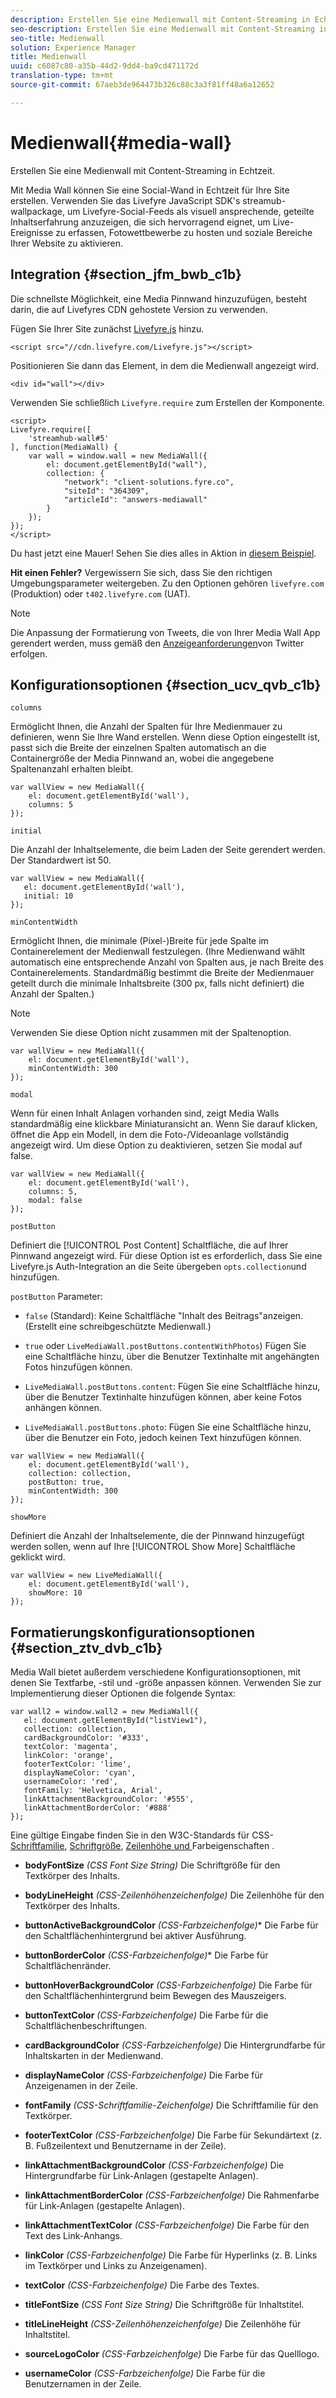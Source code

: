 ```yaml
---
description: Erstellen Sie eine Medienwall mit Content-Streaming in Echtzeit.
seo-description: Erstellen Sie eine Medienwall mit Content-Streaming in Echtzeit.
seo-title: Medienwall
solution: Experience Manager
title: Medienwall
uuid: c6087c80-a35b-44d2-9dd4-ba9cd471172d
translation-type: tm+mt
source-git-commit: 67aeb3de964473b326c88c3a3f81ff48a6a12652

---
```



# Medienwall{#media-wall}

Erstellen Sie eine Medienwall mit Content-Streaming in Echtzeit.

Mit Media Wall können Sie eine Social-Wand in Echtzeit für Ihre Site erstellen. Verwenden Sie das Livefyre JavaScript SDK's streamub-wallpackage, um Livefyre-Social-Feeds als visuell ansprechende, geteilte Inhaltserfahrung anzuzeigen, die sich hervorragend eignet, um Live-Ereignisse zu erfassen, Fotowettbewerbe zu hosten und soziale Bereiche Ihrer Website zu aktivieren.

## Integration {#section_jfm_bwb_c1b}

Die schnellste Möglichkeit, eine Media Pinnwand hinzuzufügen, besteht darin, die auf Livefyres CDN gehostete Version zu verwenden.

Fügen Sie Ihrer Site zunächst [Livefyre.js](https://github.com/Livefyre/Livefyre.js) hinzu.

```
<script src="//cdn.livefyre.com/Livefyre.js"></script> 
```

Positionieren Sie dann das Element, in dem die Medienwall angezeigt wird.

```
<div id="wall"></div>
```

Verwenden Sie schließlich `Livefyre.require` zum Erstellen der Komponente.

```
<script> 
Livefyre.require([ 
    'streamhub-wall#5' 
], function(MediaWall) {     
    var wall = window.wall = new MediaWall({ 
        el: document.getElementById("wall"), 
        collection: { 
            "network": "client-solutions.fyre.co", 
            "siteId": "364309", 
            "articleId": "answers-mediawall" 
        } 
    }); 
}); 
</script>
```

Du hast jetzt eine Mauer! Sehen Sie dies alles in Aktion in [diesem Beispiel](https://codepen.io/gobengo/pen/dFwDL).

**Hit einen Fehler?** Vergewissern Sie sich, dass Sie den richtigen Umgebungsparameter weitergeben. Zu den Optionen gehören `livefyre.com` (Produktion) oder `t402.livefyre.com` (UAT).

>[!NOTE]
>
>Die Anpassung der Formatierung von Tweets, die von Ihrer Media Wall App gerendert werden, muss gemäß den [Anzeigeanforderungen](https://dev.twitter.com/terms/display-requirements)von Twitter erfolgen.

## Konfigurationsoptionen {#section_ucv_qvb_c1b}

`columns`

Ermöglicht Ihnen, die Anzahl der Spalten für Ihre Medienmauer zu definieren, wenn Sie Ihre Wand erstellen. Wenn diese Option eingestellt ist, passt sich die Breite der einzelnen Spalten automatisch an die Containergröße der Media Pinnwand an, wobei die angegebene Spaltenanzahl erhalten bleibt.

```
var wallView = new MediaWall({ 
    el: document.getElementById('wall'), 
    columns: 5 
});
```

`initial`

Die Anzahl der Inhaltselemente, die beim Laden der Seite gerendert werden. Der Standardwert ist 50.

```
var wallView = new MediaWall({ 
   el: document.getElementById('wall'), 
   initial: 10 
});
```

`minContentWidth`

Ermöglicht Ihnen, die minimale (Pixel-)Breite für jede Spalte im Containerelement der Medienwall festzulegen. (Ihre Medienwand wählt automatisch eine entsprechende Anzahl von Spalten aus, je nach Breite des Containerelements. Standardmäßig bestimmt die Breite der Medienmauer geteilt durch die minimale Inhaltsbreite (300 px, falls nicht definiert) die Anzahl der Spalten.)

>[!NOTE]
>
>Verwenden Sie diese Option nicht zusammen mit der Spaltenoption.

```
var wallView = new MediaWall({ 
    el: document.getElementById('wall'), 
    minContentWidth: 300 
});
```

`modal`

Wenn für einen Inhalt Anlagen vorhanden sind, zeigt Media Walls standardmäßig eine klickbare Miniaturansicht an. Wenn Sie darauf klicken, öffnet die App ein Modell, in dem die Foto-/Videoanlage vollständig angezeigt wird. Um diese Option zu deaktivieren, setzen Sie modal auf false.

```
var wallView = new MediaWall({ 
    el: document.getElementById('wall'), 
    columns: 5, 
    modal: false 
});
```

`postButton`

Definiert die [!UICONTROL Post Content] Schaltfläche, die auf Ihrer Pinnwand angezeigt wird. Für diese Option ist es erforderlich, dass Sie eine Livefyre.js Auth-Integration an die Seite übergeben `opts.collection`und hinzufügen.

`postButton` Parameter:

* `false` (Standard): Keine Schaltfläche "Inhalt des Beitrags"anzeigen. (Erstellt eine schreibgeschützte Medienwall.)
* `true` oder `LiveMediaWall.postButtons.contentWithPhotos`) Fügen Sie eine Schaltfläche hinzu, über die Benutzer Textinhalte mit angehängten Fotos hinzufügen können.

* `LiveMediaWall.postButtons.content`: Fügen Sie eine Schaltfläche hinzu, über die Benutzer Textinhalte hinzufügen können, aber keine Fotos anhängen können.
* `LiveMediaWall.postButtons.photo`: Fügen Sie eine Schaltfläche hinzu, über die Benutzer ein Foto, jedoch keinen Text hinzufügen können.

```
var wallView = new MediaWall({ 
    el: document.getElementById('wall'), 
    collection: collection, 
    postButton: true, 
    minContentWidth: 300 
});
```

`showMore`

Definiert die Anzahl der Inhaltselemente, die der Pinnwand hinzugefügt werden sollen, wenn auf Ihre [!UICONTROL Show More] Schaltfläche geklickt wird.

```
var wallView = new LiveMediaWall({ 
    el: document.getElementById('wall'), 
    showMore: 10 
});
```

## Formatierungskonfigurationsoptionen {#section_ztv_dvb_c1b}

Media Wall bietet außerdem verschiedene Konfigurationsoptionen, mit denen Sie Textfarbe, -stil und -größe anpassen können. Verwenden Sie zur Implementierung dieser Optionen die folgende Syntax:

```
var wall2 = window.wall2 = new MediaWall({ 
   el: document.getElementById("listView1"), 
   collection: collection, 
   cardBackgroundColor: '#333', 
   textColor: 'magenta', 
   linkColor: 'orange', 
   footerTextColor: 'lime', 
   displayNameColor: 'cyan', 
   usernameColor: 'red', 
   fontFamily: 'Helvetica, Arial', 
   linkAttachmentBackgroundColor: '#555', 
   linkAttachmentBorderColor: '#888' 
}); 
```

Eine gültige Eingabe finden Sie in den W3C-Standards für CSS- [Schriftfamilie](https://www.w3.org/TR/CSS2/fonts.html#propdef-font-family), [Schriftgröße](https://www.w3.org/TR/CSS2/fonts.html#font-size-props), [Zeilenhöhe und ](https://www.w3.org/TR/CSS2/visudet.html#propdef-line-height)Farbeigenschaften[](https://www.w3.org/TR/css3-color/#colorunits) .

* **bodyFontSize** *(CSS Font Size String)* Die Schriftgröße für den Textkörper des Inhalts.

* **bodyLineHeight** *(CSS-Zeilenhöhenzeichenfolge)* Die Zeilenhöhe für den Textkörper des Inhalts.

* **buttonActiveBackgroundColor** *(CSS-Farbzeichenfolge)** Die Farbe für den Schaltflächenhintergrund bei aktiver Ausführung.

* **buttonBorderColor** *(CSS-Farbzeichenfolge)** Die Farbe für Schaltflächenränder.

* **buttonHoverBackgroundColor** *(CSS-Farbzeichenfolge)* Die Farbe für den Schaltflächenhintergrund beim Bewegen des Mauszeigers.

* **buttonTextColor** *(CSS-Farbzeichenfolge)* Die Farbe für die Schaltflächenbeschriftungen.

* **cardBackgroundColor** *(CSS-Farbzeichenfolge)* Die Hintergrundfarbe für Inhaltskarten in der Medienwand.

* **displayNameColor** *(CSS-Farbzeichenfolge)* Die Farbe für Anzeigenamen in der Zeile.

* **fontFamily** *(CSS-Schriftfamilie-Zeichenfolge)* Die Schriftfamilie für den Textkörper.

* **footerTextColor** *(CSS-Farbzeichenfolge)* Die Farbe für Sekundärtext (z. B. Fußzeilentext und Benutzername in der Zeile).

* **linkAttachmentBackgroundColor** *(CSS-Farbzeichenfolge)* Die Hintergrundfarbe für Link-Anlagen (gestapelte Anlagen).

* **linkAttachmentBorderColor** *(CSS-Farbzeichenfolge)* Die Rahmenfarbe für Link-Anlagen (gestapelte Anlagen).

* **linkAttachmentTextColor** *(CSS-Farbzeichenfolge)* Die Farbe für den Text des Link-Anhangs.

* **linkColor** *(CSS-Farbzeichenfolge)* Die Farbe für Hyperlinks (z. B. Links im Textkörper und Links zu Anzeigenamen).

* **textColor** *(CSS-Farbzeichenfolge)* Die Farbe des Textes.

* **titleFontSize** *(CSS Font Size String)* Die Schriftgröße für Inhaltstitel.

* **titleLineHeight** *(CSS-Zeilenhöhenzeichenfolge)* Die Zeilenhöhe für Inhaltstitel.

* **sourceLogoColor** *(CSS-Farbzeichenfolge)* Die Farbe für das Quelllogo.

* **usernameColor** *(CSS-Farbzeichenfolge)* Die Farbe für die Benutzernamen in der Zeile.
